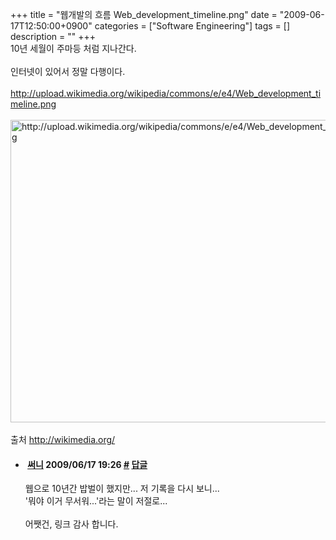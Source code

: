 +++
title = "웹개발의 흐름 Web_development_timeline.png"
date = "2009-06-17T12:50:00+0900"
categories = ["Software Engineering"]
tags = []
description = ""
+++
<span class="copyright_entry" style="display:block;" title="웹개발의 흐름 Web_development_timeline.png@@**@@http://shed.egloos.com/1918639"></span>10년 세월이 주마등 처럼 지나간다.
<br>
<br>인터넷이 있어서 정말 다행이다.
<br>
<a href="http://upload.wikimedia.org/wikipedia/commons/e/e4/Web_development_timeline.png"><br>http://upload.wikimedia.org/wikipedia/commons/e/e4/Web_development_timeline.png</a>
<br>
<br>
<img style="cursor: -moz-zoom-in; width: 584px; height: 484px;" alt="http://upload.wikimedia.org/wikipedia/commons/e/e4/Web_development_timeline.png" src="/attachment/1918639_1.png">
<br>
<br>출처 http://wikimedia.org/
<br> 
<!--
       <rdf:RDF xmlns:rdf="http://www.w3.org/1999/02/22-rdf-syntax-ns#"
		    xmlns:dc="http://purl.org/dc/elements/1.1/"
		    xmlns:trackback="http://madskills.com/public/xml/rss/module/trackback/">
       <rdf:Description
	        rdf:about="http://shed.egloos.com/1918639"
	        dc:identifier="http://shed.egloos.com/1918639"
	        dc:title="웹개발의 흐름 Web_development_timeline.png"
	        trackback:ping="http://shed.egloos.com/tb/1918639"/>
       </rdf:RDF>
       -->

<ul><li class="comment_item"> <h4 class="comment_writer_info"> <span class="comment_gravatar"><a href="http://sunnykwak.egloos.com" title="http://sunnykwak.egloos.com"><img src="http://profile.egloos.net/b0054687_50.jpg" alt=""></a></span> <span class="comment_writer"><a href="http://sunnykwak.egloos.com" title="http://sunnykwak.egloos.com" target="_blank">써니</a></span> <span class="comment_datetime" title="2009/06/17 19:26">2009/06/17 19:26</span> <span class="comment_link"><a name="7313172" href="http://shed.egloos.com/1918639#7313172" title="#">#</a> </span> <span class="comment_admin"> <a href="javascript:;" onclick="replyComment('replyform1918639','1918639','7313172',5,'','http://', '', 'http://shed.egloos.com/1918639#cmt','','1'); return false;" title="답글">답글</a> </span> <span class="comment_security"></span> </h4>
 <div id="comment_7313172">
  웹으로 10년간 밥벌이 했지만... 저 기록을 다시 보니...
  <br>'뭐야 이거 무서워...'라는 말이 저절로...
  <br>
  <br>어쨋건, 링크 감사 합니다.
 </div> 
 <div id="reply1918639_7313172" class="comment_write reply_write" style="display:none;"></div> </li></ul>